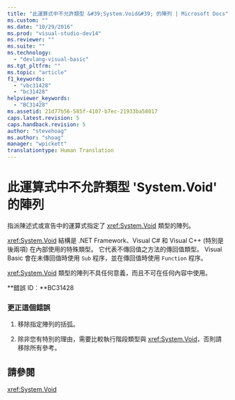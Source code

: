 ```yaml
---
title: "此運算式中不允許類型 &#39;System.Void&#39; 的陣列 | Microsoft Docs"
ms.custom: ""
ms.date: "10/29/2016"
ms.prod: "visual-studio-dev14"
ms.reviewer: ""
ms.suite: ""
ms.technology: 
  - "devlang-visual-basic"
ms.tgt_pltfrm: ""
ms.topic: "article"
f1_keywords: 
  - "vbc31428"
  - "bc31428"
helpviewer_keywords: 
  - "BC31428"
ms.assetid: 21d77b56-585f-4107-b7ec-21933ba58017
caps.latest.revision: 5
caps.handback.revision: 5
author: "stevehoag"
ms.author: "shoag"
manager: "wpickett"
translationtype: Human Translation
---
```

# 此運算式中不允許類型 &#39;System.Void&#39; 的陣列
指派陳述式或宣告中的運算式指定了 <xref:System.Void> 類型的陣列。  
  
 <xref:System.Void> 結構是 .NET Framework、Visual C\# 和 Visual C\+\+ \(特別是後兩項\) 在內部使用的特殊類型。 它代表不傳回值之方法的傳回值類型。 Visual Basic 會在未傳回值時使用 `Sub` 程序，並在傳回值時使用 `Function` 程序。  
  
 <xref:System.Void> 類型的陣列不具任何意義，而且不可在任何內容中使用。  
  
 **錯誤 ID︰**BC31428  
  
### 更正這個錯誤  
  
1.  移除指定陣列的括弧。  
  
2.  除非您有特別的理由，需要比較執行階段類型與 <xref:System.Void>，否則請移除所有參考。  
  
## 請參閱  
 <xref:System.Void>